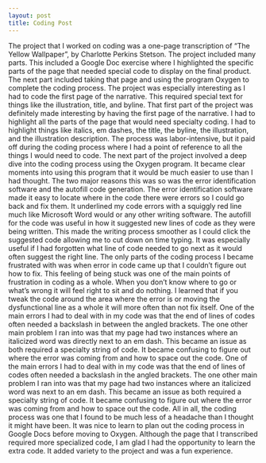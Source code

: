 ```yaml
---
layout: post
title: Coding Post
---
```


The project that I worked on coding was a one-page transcription of “The Yellow Wallpaper”, by Charlotte Perkins Stetson. The project included many parts. This included a Google Doc exercise where I highlighted the specific parts of the page that needed special code to display on the final product. The next part included taking that page and using the program Oxygen to complete the coding process. The project was especially interesting as I had to code the first page of the narrative. This required special text for things like the illustration, title, and byline. 
That first part of the project was definitely made interesting by having the first page of the narrative. I had to highlight all the parts of the page that would need specialty coding. I had to highlight things like italics, em dashes, the title, the byline, the illustration, and the illustration description. The process was labor-intensive, but it paid off during the coding process where I had a point of reference to all the things I would need to code.
The next part of the project involved a deep dive into the coding process using the Oxygen program. It became clear moments into using this program that it would be much easier to use than I had thought. The two major reasons this was so was the error identification software and the autofill code generation. 
The error identification software made it easy to locate where in the code there were errors so I could go back and fix them. It underlined my code errors with a squiggly red line much like Microsoft Word would or any other writing software. The autofill for the code was useful in how it suggested new lines of code as they were being written. This made the writing process smoother as I could click the suggested code allowing me to cut down on time typing. It was especially useful if I had forgotten what line of code needed to go next as it would often suggest the right line.
The only parts of the coding process I became frustrated with was when error in code came up that I couldn’t figure out how to fix. This feeling of being stuck was one of the main points of frustration in coding as a whole. When you don’t know where to go or what’s wrong it will feel right to sit and do nothing. I learned that if you tweak the code around the area where the error is or moving the dysfunctional line as a whole it will more often than not fix itself.
One of the main errors I had to deal with in my code was that the end of lines of codes often needed a backslash in between the angled brackets. The one other main problem I ran into was that my page had two instances where an italicized word was directly next to an em dash. This became an issue as both required a specialty string of code. It became confusing to figure out where the error was coming from and how to space out the code.
One of the main errors I had to deal with in my code was that the end of lines of codes often needed a backslash in the angled brackets. The one other main problem I ran into was that my page had two instances where an italicized word was next to an em dash. This became an issue as both required a specialty string of code. It became confusing to figure out where the error was coming from and how to space out the code.
All in all, the coding process was one that I found to be much less of a headache than I thought it might have been. It was nice to learn to plan out the coding process in Google Docs before moving to Oxygen. Although the page that I transcribed required more specialized code, I am glad I had the opportunity to learn the extra code. It added variety to the project and was a fun experience.
